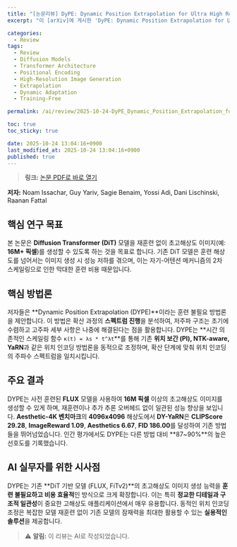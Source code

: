 ```yaml
---
title: "[논문리뷰] DyPE: Dynamic Position Extrapolation for Ultra High Resolution Diffusion"
excerpt: "이 [arXiv]에 게시한 'DyPE: Dynamic Position Extrapolation for Ultra High Resolution Diffusion' 논문에 대한 자세한 리뷰입니다."

categories:
  - Review
tags:
  - Review
  - Diffusion Models
  - Transformer Architecture
  - Positional Encoding
  - High-Resolution Image Generation
  - Extrapolation
  - Dynamic Adaptation
  - Training-Free

permalink: /ai/review/2025-10-24-DyPE_Dynamic_Position_Extrapolation_for_Ultra_High_Resolution_Diffusion/

toc: true
toc_sticky: true

date: 2025-10-24 13:04:16+0900
last_modified_at: 2025-10-24 13:04:16+0900
published: true
---
```

> **링크:** [논문 PDF로 바로 열기](https://arxiv.org/abs/2510.20766)

**저자:** Noam Issachar, Guy Yariv, Sagie Benaim, Yossi Adi, Dani Lischinski, Raanan Fattal



## 핵심 연구 목표
본 논문은 **Diffusion Transformer (DiT)** 모델을 재훈련 없이 초고해상도 이미지(예: **16M+ 픽셀**)를 생성할 수 있도록 하는 것을 목표로 합니다. 기존 DiT 모델은 훈련 해상도를 넘어서는 이미지 생성 시 성능 저하를 겪으며, 이는 자기-어텐션 메커니즘의 2차 스케일링으로 인한 막대한 훈련 비용 때문입니다.

## 핵심 방법론
저자들은 **Dynamic Position Extrapolation (DYPE)**이라는 훈련 불필요 방법론을 제안합니다. 이 방법은 확산 과정의 **스펙트럼 진행**을 분석하여, 저주파 구조는 초기에 수렴하고 고주파 세부 사항은 나중에 해결된다는 점을 활용합니다. DYPE는 **시간 의존적인 스케일링 함수 `κ(t) = λs * t^λt`**를 통해 기존 **위치 보간 (PI), NTK-aware, YaRN**과 같은 위치 인코딩 방법론을 동적으로 조정하며, 확산 단계에 맞춰 위치 인코딩의 주파수 스펙트럼을 일치시킵니다.

## 주요 결과
DYPE는 사전 훈련된 **FLUX** 모델을 사용하여 **16M 픽셀** 이상의 초고해상도 이미지를 생성할 수 있게 하며, 재훈련이나 추가 추론 오버헤드 없이 일관된 성능 향상을 보입니다. **Aesthetic-4K 벤치마크**의 **4096x4096** 해상도에서 **DY-YaRN**은 **CLIPScore 29.28**, **ImageReward 1.09**, **Aesthetics 6.67**, **FID 186.00**를 달성하여 기존 방법들을 뛰어넘었습니다. 인간 평가에서도 DYPE는 다른 방법 대비 **87~90%**의 높은 선호도를 기록했습니다.

## AI 실무자를 위한 시사점
DYPE는 기존 **DiT 기반 모델 (FLUX, FiTv2)**의 초고해상도 이미지 생성 능력을 **훈련 불필요하고 비용 효율적**인 방식으로 크게 확장합니다. 이는 특히 **정교한 디테일과 구조적 일관성**이 중요한 고해상도 애플리케이션에서 매우 유용합니다. 동적인 위치 인코딩 조정은 복잡한 모델 재훈련 없이 기존 모델의 잠재력을 최대한 활용할 수 있는 **실용적인 솔루션**을 제공합니다.

> ⚠️ **알림:** 이 리뷰는 AI로 작성되었습니다.